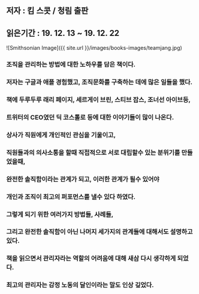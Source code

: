 ## 저자 : 킴 스콧  / 청림 출판

## 읽은기간 : 19. 12. 13  ~ 19. 12. 22

![Smithsonian Image]({{ site.url }}/images/books-images/teamjang.jpg)


### 조직을 관리하는 방법에 대한 노하우를 담은 책이다.

### 저자는 구글과 애플 경험했고, 조직문화를 구축하는 데에 많은 일들을 했다.

### 책에 두루두루 래리 페이지, 세르게이 브린, 스티브 잡스, 조너선 아이브등,

### 트위터의 CEO였던 딕 코스톨로 등에 대한 이야기들이 많이 나온다.

### 상사가 직원에게 개인적인 관심을 기울이고,

### 직원들과의 의사소통을 할때 직접적으로 서로 대립할수 있는 분위기를 만들었을때,

### 완전한 솔직함이라는 관계가 되고, 이러한 관계가 될수 있어야

### 개인과 조직이 최고의 퍼포먼스를 낼수 있다 하였다.

### 그렇게 되기 위한 여러가지 방법들, 사례들,

### 그리고 완전한 솔직함이 아닌 나머지 세가지의 관계들에 대해서도 설명하고 있다.

### 책을 읽으면서 관리자라는 역할의 어려움에 대해 새삼 다시 생각하게 되었다.

### 최고의 관리자는 감정 노동의 달인이라는 말도 인상 깊었다.

